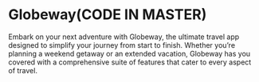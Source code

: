# Globeway(CODE IN MASTER)
Embark on your next adventure with Globeway, the ultimate travel app designed to simplify your journey from start to finish. Whether you’re planning a weekend getaway or an extended vacation, Globeway has you covered with a comprehensive suite of features that cater to every aspect of travel.
